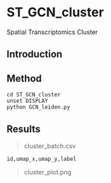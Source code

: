 # ST_GCN_cluster
Spatial Transcriptomics Cluster
## Introduction

## Method
```
cd ST_GCN_cluster
unset DISPLAY
python GCN_leiden.py
```
## Results
> cluster_batch.csv
```
id,umap_x,umap_y,label
```
> cluster_plot.png
